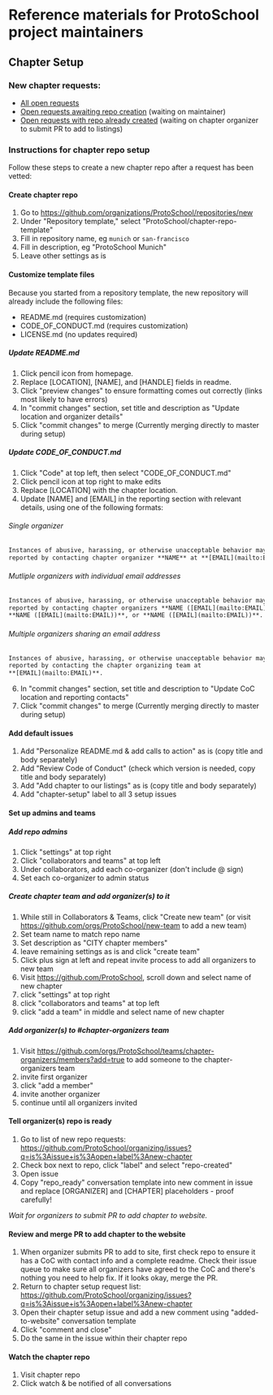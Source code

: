 # Reference materials for ProtoSchool project maintainers


## Chapter Setup


### New chapter requests: 
- [All open requests](https://github.com/ProtoSchool/organizing/issues?q=is%3Aissue+is%3Aopen+label%3Anew-chapter)
- [Open requests awaiting repo creation](https://github.com/ProtoSchool/organizing/issues?q=is%3Aissue+is%3Aopen+label%3Anew-chapter+-label%3Arepo-created) (waiting on maintainer)
- [Open requests with repo already created](https://github.com/ProtoSchool/organizing/issues?q=is%3Aissue+is%3Aopen+label%3Anew-chapter+label%3Arepo-created) (waiting on chapter organizer to submit PR to add to listings)

### Instructions for chapter repo setup

Follow these steps to create a new chapter repo after a request has been vetted: 

#### Create chapter repo

1. Go to https://github.com/organizations/ProtoSchool/repositories/new
2. Under "Repository template," select "ProtoSchool/chapter-repo-template"
3. Fill in repository name, eg `munich` or `san-francisco`
4. Fill in description, eg "ProtoSchool Munich"
5. Leave other settings as is

#### Customize template files

Because you started from a repository template, the new repository will already include the following files:
- README.md (requires customization)
- CODE_OF_CONDUCT.md (requires customization)
- LICENSE.md (no updates required)

##### Update README.md
1. Click pencil icon from homepage.
2. Replace [LOCATION], [NAME], and [HANDLE] fields in readme.
3. Click "preview changes" to ensure formatting comes out correctly (links most likely to have errors)
4. In "commit changes" section, set title and description as "Update location and organizer details"
5. Click "commit changes" to merge (Currently merging directly to master during setup)

##### Update CODE_OF_CONDUCT.md
1. Click "Code" at top left, then select "CODE_OF_CONDUCT.md"
3. Click pencil icon at top right to make edits
4. Replace [LOCATION] with the chapter location.
5. Update [NAME] and [EMAIL] in the reporting section with relevant details, using one of the following formats:

###### Single organizer
```md
Instances of abusive, harassing, or otherwise unacceptable behavior may be
reported by contacting chapter organizer **NAME** at **[EMAIL](mailto:EMAIL)**.
```

###### Mutliple organizers with individual email addresses
```md
Instances of abusive, harassing, or otherwise unacceptable behavior may be
reported by contacting chapter organizers **NAME ([EMAIL](mailto:EMAIL))**,
**NAME ([EMAIL](mailto:EMAIL))**, or **NAME ([EMAIL](mailto:EMAIL))**.
```

###### Multiple organizers sharing an email address
```md
Instances of abusive, harassing, or otherwise unacceptable behavior may be
reported by contacting the chapter organizing team at
**[EMAIL](mailto:EMAIL)**.
```

6. In "commit changes" section, set title and description to  "Update CoC location and reporting contacts"
7. Click "commit changes" to merge (Currently merging directly to master during setup)

#### Add default issues
1. Add "Personalize README.md & add calls to action" as is (copy title and body separately)
3. Add "Review Code of Conduct" (check which version is needed, copy title and body separately)
4. Add "Add chapter to our listings" as is (copy title and body separately)
5. Add "chapter-setup" label to all 3 setup issues


#### Set up admins and teams

##### Add repo admins
1. Click "settings" at top right
2. Click "collaborators and teams" at top left
3. Under collaborators, add each co-organizer (don't include @ sign)
4. Set each co-organizer to admin status


##### Create chapter team and add organizer(s) to it
1. While still in Collaborators & Teams, click "Create new team" (or visit https://github.com/orgs/ProtoSchool/new-team to add a new team)
3. Set team name to match repo name
4. Set description as "CITY chapter members"
5. leave remaining settings as is and click "create team"
6. Click plus sign at left and repeat invite process to add all organizers to new team
7. Visit https://github.com/ProtoSchool, scroll down and select name of new chapter
10. click "settings" at top right
11. click "collaborators and teams" at top left
12. click "add a team" in middle and select name of new chapter

##### Add organizer(s) to #chapter-organizers team
1. Visit https://github.com/orgs/ProtoSchool/teams/chapter-organizers/members?add=true to add someone to the chapter-organizers team
5. invite first organizer
6. click "add a member"
7. invite another organizer
8. continue until all organizers invited

#### Tell organizer(s) repo is ready
1. Go to list of new repo requests: https://github.com/ProtoSchool/organizing/issues?q=is%3Aissue+is%3Aopen+label%3Anew-chapter
2. Check box next to repo, click "label" and select "repo-created"
3. Open issue
4. Copy "repo_ready" conversation template into new comment in issue and replace [ORGANIZER] and [CHAPTER] placeholders - proof carefully!

_Wait for organizers to submit PR to add chapter to website._

#### Review and merge PR to add chapter to the website
1. When organizer submits PR to add to site, first check repo to ensure it has a CoC with contact info and a complete readme. Check their issue queue to make sure all organizers have agreed to the CoC and there's nothing you need to help fix. If it looks okay, merge the PR.
2. Return to chapter setup request list: https://github.com/ProtoSchool/organizing/issues?q=is%3Aissue+is%3Aopen+label%3Anew-chapter
3. Open their chapter setup issue and add a new comment using "added-to-website" conversation template
4. Click "comment and close"
5. Do the same in the issue within their chapter repo

#### Watch the chapter repo
1. Visit chapter repo
2. Click watch & be notified of all conversations
